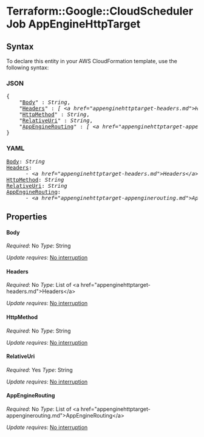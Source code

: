 # Terraform::Google::CloudSchedulerJob AppEngineHttpTarget

## Syntax

To declare this entity in your AWS CloudFormation template, use the following syntax:

### JSON

<pre>
{
    "<a href="#body" title="Body">Body</a>" : <i>String</i>,
    "<a href="#headers" title="Headers">Headers</a>" : <i>[ &lt;a href=&#34;appenginehttptarget-headers.md&#34;&gt;Headers&lt;/a&gt;, ... ]</i>,
    "<a href="#httpmethod" title="HttpMethod">HttpMethod</a>" : <i>String</i>,
    "<a href="#relativeuri" title="RelativeUri">RelativeUri</a>" : <i>String</i>,
    "<a href="#appenginerouting" title="AppEngineRouting">AppEngineRouting</a>" : <i>[ &lt;a href=&#34;appenginehttptarget-appenginerouting.md&#34;&gt;AppEngineRouting&lt;/a&gt;, ... ]</i>
}
</pre>

### YAML

<pre>
<a href="#body" title="Body">Body</a>: <i>String</i>
<a href="#headers" title="Headers">Headers</a>: <i>
      - &lt;a href=&#34;appenginehttptarget-headers.md&#34;&gt;Headers&lt;/a&gt;</i>
<a href="#httpmethod" title="HttpMethod">HttpMethod</a>: <i>String</i>
<a href="#relativeuri" title="RelativeUri">RelativeUri</a>: <i>String</i>
<a href="#appenginerouting" title="AppEngineRouting">AppEngineRouting</a>: <i>
      - &lt;a href=&#34;appenginehttptarget-appenginerouting.md&#34;&gt;AppEngineRouting&lt;/a&gt;</i>
</pre>

## Properties

#### Body

_Required_: No
_Type_: String

_Update requires_: [No interruption](https://docs.aws.amazon.com/AWSCloudFormation/latest/UserGuide/using-cfn-updating-stacks-update-behaviors.html#update-no-interrupt)

#### Headers

_Required_: No
_Type_: List of &lt;a href=&#34;appenginehttptarget-headers.md&#34;&gt;Headers&lt;/a&gt;

_Update requires_: [No interruption](https://docs.aws.amazon.com/AWSCloudFormation/latest/UserGuide/using-cfn-updating-stacks-update-behaviors.html#update-no-interrupt)

#### HttpMethod

_Required_: No
_Type_: String

_Update requires_: [No interruption](https://docs.aws.amazon.com/AWSCloudFormation/latest/UserGuide/using-cfn-updating-stacks-update-behaviors.html#update-no-interrupt)

#### RelativeUri

_Required_: Yes
_Type_: String

_Update requires_: [No interruption](https://docs.aws.amazon.com/AWSCloudFormation/latest/UserGuide/using-cfn-updating-stacks-update-behaviors.html#update-no-interrupt)

#### AppEngineRouting

_Required_: No
_Type_: List of &lt;a href=&#34;appenginehttptarget-appenginerouting.md&#34;&gt;AppEngineRouting&lt;/a&gt;

_Update requires_: [No interruption](https://docs.aws.amazon.com/AWSCloudFormation/latest/UserGuide/using-cfn-updating-stacks-update-behaviors.html#update-no-interrupt)


